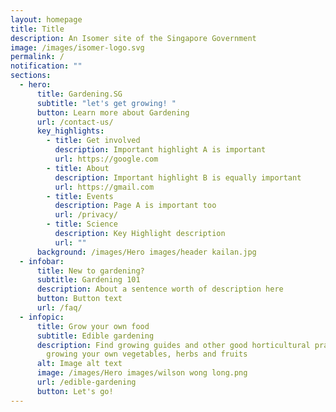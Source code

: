 ```yaml
---
layout: homepage
title: Title
description: An Isomer site of the Singapore Government
image: /images/isomer-logo.svg
permalink: /
notification: ""
sections:
  - hero:
      title: Gardening.SG
      subtitle: "let's get growing! "
      button: Learn more about Gardening
      url: /contact-us/
      key_highlights:
        - title: Get involved
          description: Important highlight A is important
          url: https://google.com
        - title: About
          description: Important highlight B is equally important
          url: https://gmail.com
        - title: Events
          description: Page A is important too
          url: /privacy/
        - title: Science
          description: Key Highlight description
          url: ""
      background: /images/Hero images/header kailan.jpg
  - infobar:
      title: New to gardening?
      subtitle: Gardening 101
      description: About a sentence worth of description here
      button: Button text
      url: /faq/
  - infopic:
      title: Grow your own food
      subtitle: Edible gardening
      description: Find growing guides and other good horticultural practices when
        growing your own vegetables, herbs and fruits
      alt: Image alt text
      image: /images/Hero images/wilson wong long.png
      url: /edible-gardening
      button: Let's go!
---
```


